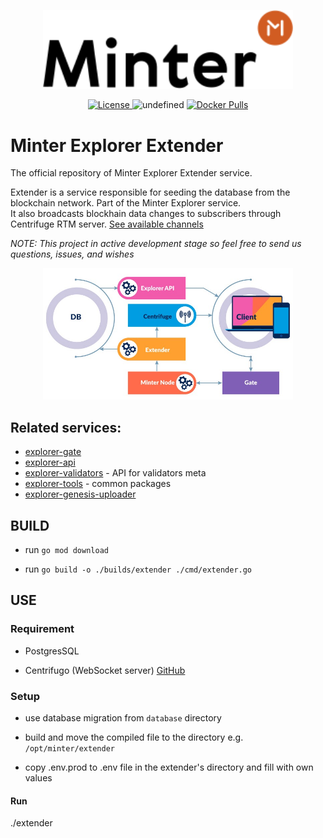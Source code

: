 <p align="center" background="black"><img src="minter-logo.svg" width="400"></p>

<p align="center" style="text-align: center;">
    <a href="https://github.com/MinterTeam/minter-explorer-extender/blob/master/LICENSE">
        <img src="https://img.shields.io/packagist/l/doctrine/orm.svg" alt="License">
    </a>
    <img alt="undefined" src="https://img.shields.io/github/last-commit/MinterTeam/minter-explorer-extender.svg">
    <a href="https://hub.docker.com/r/minterteam/explorer-extender" target="_blank">
        <img alt="Docker Pulls" src="https://img.shields.io/docker/pulls/minterteam/explorer-extender">
    </a>
</p>

# Minter Explorer Extender

The official repository of Minter Explorer Extender service.

Extender is a service responsible for seeding the database from the blockchain network. Part of the Minter Explorer service.  
It also broadcasts blockhain data changes to subscribers through Centrifuge RTM server. [See available channels](https://github.com/MinterTeam/rtm-explorer-doc)

_NOTE: This project in active development stage so feel free to send us questions, issues, and wishes_

<p align="center" background="black"><img src="minter-explorer.jpeg" width="400"></p>

## Related services:
- [explorer-gate](https://github.com/MinterTeam/explorer-gate)
- [explorer-api](https://github.com/MinterTeam/minter-explorer-api)
- [explorer-validators](https://github.com/MinterTeam/minter-explorer-validators) - API for validators meta
- [explorer-tools](https://github.com/MinterTeam/minter-explorer-tools) - common packages
- [explorer-genesis-uploader](https://github.com/MinterTeam/explorer-genesis-uploader)

## BUILD

- run `go mod download`

- run `go build -o ./builds/extender ./cmd/extender.go`

## USE

### Requirement

- PostgresSQL

- Centrifugo (WebSocket server) [GitHub](https://github.com/centrifugal/centrifugo)

### Setup

- use database migration from `database` directory

- build and move the compiled file to the directory e.g. `/opt/minter/extender`

- copy .env.prod to .env file in the extender's directory and fill with own values

#### Run

./extender

